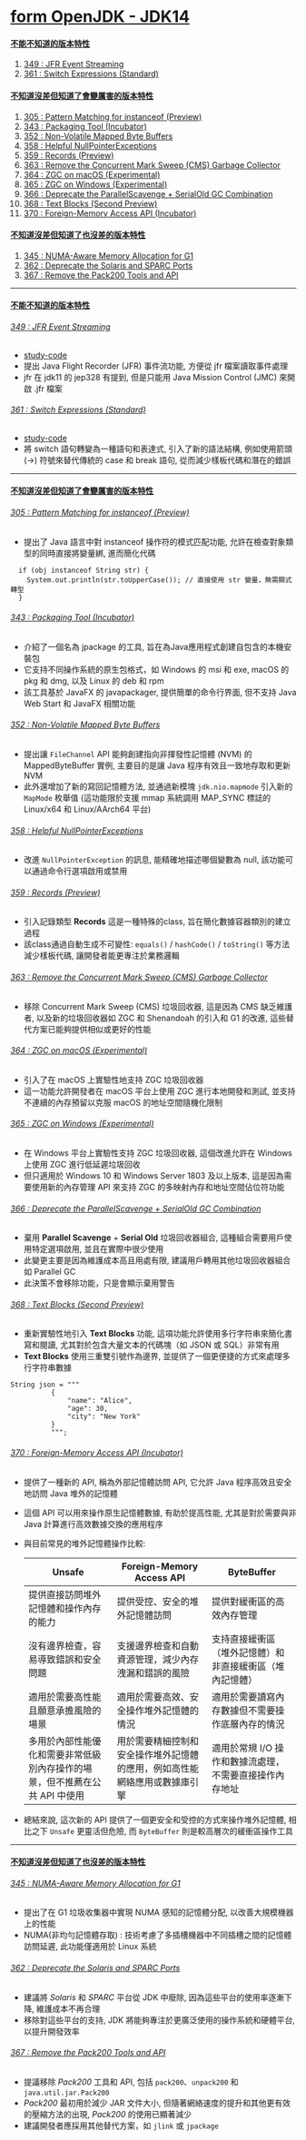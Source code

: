 <a id="head"></a>

# [form OpenJDK - JDK14](https://openjdk.org/projects/jdk/14)

#### <a id="head1"></a> [不能不知道的版本特性](#不能不知道的版本特性)

1. [349 : JFR Event Streaming](#349--jfr-event-streaming)
1. [361 : Switch Expressions (Standard)](#361--switch-expressions--standard-)
 
#### <a id="head2"></a> [不知道沒差但知道了會變厲害的版本特性](#不知道沒差但知道了會變厲害的版本特性)

1. [305 : Pattern Matching for instanceof (Preview)](#305--pattern-matching-for-instanceof--preview-)
1. [343 : Packaging Tool (Incubator)](#343--packaging-tool--incubator-)
1. [352 : Non-Volatile Mapped Byte Buffers](#352--non-volatile-mapped-byte-buffers)
1. [358 : Helpful NullPointerExceptions](#358--helpful-nullpointerexceptions)
1. [359 : Records (Preview)](#359--records--preview-)
1. [363 : Remove the Concurrent Mark Sweep (CMS) Garbage Collector](#363--remove-the-concurrent-mark-sweep--cms--garbage-collector)
1. [364 : ZGC on macOS (Experimental)](#364--zgc-on-macos--Experimental-)
1. [365 : ZGC on Windows (Experimental)](#365--zgc-on-windows--Experimental-)
1. [366 : Deprecate the ParallelScavenge + SerialOld GC Combination](#366--deprecate-the-parallelscavenge--serialold-gc-combination)
1. [368 : Text Blocks (Second Preview)](#368--text-blocks--second-preview-)
1. [370 : Foreign-Memory Access API (Incubator)](#370--foreign-memory-access-api--incubator-)

#### <a id="head3"></a> [不知道沒差但知道了也沒差的版本特性](#不知道沒差但知道了也沒差的版本特性)

1. [345 : NUMA-Aware Memory Allocation for G1](#345--numa-aware-memory-allocation-for-g1)
1. [362 : Deprecate the Solaris and SPARC Ports](#362--deprecate-the-solaris-and-sparc-ports)
1. [367 : Remove the Pack200 Tools and API](#367--remove-the-pack200-tools-and-api)

---

#### [不能不知道的版本特性](#head1)

###### [349 : JFR Event Streaming](https://openjdk.org/jeps/349)

- [study-code](./src/test/java/org/aery/study/jdk14/JEP349_JFR_Event_Streaming.java)
- 提出 Java Flight Recorder (JFR) 事件流功能, 方便從 jfr 檔案讀取事件處理
- jfr 在 jdk11 的 jep328 有提到, 但是只能用 Java Mission Control (JMC) 來開啟 .jfr 檔案

###### [361 : Switch Expressions (Standard)](https://openjdk.org/jeps/361)

- [study-code](./src/test/java/org/aery/study/jdk14/JEP361_Switch_Expressions.java)
- 將 switch 語句轉變為一種語句和表達式, 引入了新的語法結構, 例如使用箭頭 (->) 符號來替代傳統的 case 和 break 語句, 從而減少樣板代碼和潛在的錯誤

---

#### [不知道沒差但知道了會變厲害的版本特性](#head2)

###### [305 : Pattern Matching for instanceof (Preview)](https://openjdk.org/jeps/305)

- 提出了 Java 語言中對 instanceof 操作符的模式匹配功能, 允許在檢查對象類型的同時直接將變量綁, 進而簡化代碼
```
  if (obj instanceof String str) {
    System.out.println(str.toUpperCase()); // 直接使用 str 變量，無需顯式轉型
  }
```

###### [343 : Packaging Tool (Incubator)](https://openjdk.org/jeps/343)

- 介紹了一個名為 jpackage 的工具, 旨在為Java應用程式創建自包含的本機安裝包
- 它支持不同操作系統的原生包格式，如 Windows 的 msi 和 exe, macOS 的 pkg 和 dmg, 以及 Linux 的 deb 和 rpm
- 該工具基於 JavaFX 的 javapackager, 提供簡單的命令行界面, 但不支持 Java Web Start 和 JavaFX 相關功能

###### [352 : Non-Volatile Mapped Byte Buffers](https://openjdk.org/jeps/352)

- 提出讓 `FileChannel` API 能夠創建指向非揮發性記憶體 (NVM) 的 MappedByteBuffer 實例, 主要目的是讓 Java 程序有效且一致地存取和更新 NVM
- 此外還增加了新的寫回記憶體方法, 並通過新模塊 `jdk.nio.mapmode` 引入新的 `MapMode` 枚舉值 (這功能限於支援 mmap 系統調用 MAP_SYNC 標誌的 Linux/x64
  和 Linux/AArch64 平台)

###### [358 : Helpful NullPointerExceptions](https://openjdk.org/jeps/358)

- 改進 `NullPointerException` 的訊息, 能精確地描述哪個變數為 null, 該功能可以通過命令行選項啟用或禁用

###### [359 : Records (Preview)](https://openjdk.org/jeps/359)

- 引入記錄類型 **Records** 這是一種特殊的class, 旨在簡化數據容器類別的建立過程
- 該class通過自動生成不可變性: `equals()` / `hashCode()` / `toString()` 等方法減少樣板代碼, 讓開發者能更專注於業務邏輯

###### [363 : Remove the Concurrent Mark Sweep (CMS) Garbage Collector](https://openjdk.org/jeps/363)

- 移除 Concurrent Mark Sweep (CMS) 垃圾回收器, 這是因為 CMS 缺乏維護者, 以及新的垃圾回收器如 ZGC 和 Shenandoah 的引入和 G1 的改進,
  這些替代方案已能夠提供相似或更好的性能

###### [364 : ZGC on macOS (Experimental)](https://openjdk.org/jeps/364)

- 引入了在 macOS 上實驗性地支持 ZGC 垃圾回收器
- 這一功能允許開發者在 macOS 平台上使用 ZGC 進行本地開發和測試, 並支持不連續的內存預留以克服 macOS 的地址空間隨機化限制

###### [365 : ZGC on Windows (Experimental)](https://openjdk.org/jeps/365)

- 在 Windows 平台上實驗性支持 ZGC 垃圾回收器, 這個改進允許在 Windows 上使用 ZGC 進行低延遲垃圾回收
- 但只適用於 Windows 10 和 Windows Server 1803 及以上版本, 這是因為需要使用新的內存管理 API 來支持 ZGC 的多映射內存和地址空間佔位符功能

###### [366 : Deprecate the ParallelScavenge + SerialOld GC Combination](https://openjdk.org/jeps/366)

- 棄用 **Parallel Scavenge** + **Serial Old** 垃圾回收器組合, 這種組合需要用戶使用特定選項啟用, 並且在實際中很少使用
- 此變更主要是因為維護成本高且用處有限, 建議用戶轉用其他垃圾回收器組合如 Parallel GC
- 此決策不會移除功能，只是會顯示棄用警告

###### [368 : Text Blocks (Second Preview)](https://openjdk.org/jeps/368)

- 重新實驗性地引入 **Text Blocks** 功能, 這項功能允許使用多行字符串來簡化書寫和閱讀, 尤其對於包含大量文本的代碼塊（如 JSON 或 SQL）非常有用
- **Text Blocks** 使用三重雙引號作為邊界, 並提供了一個更便捷的方式來處理多行字符串數據
```
String json = """
          {
              "name": "Alice",
              "age": 30,
              "city": "New York"
          }
          """;
```

###### [370 : Foreign-Memory Access API (Incubator)](https://openjdk.org/jeps/370)

- 提供了一種新的 API, 稱為外部記憶體訪問 API, 它允許 Java 程序高效且安全地訪問 Java 堆外的記憶體
- 這個 API 可以用來操作原生記憶體數據, 有助於提高性能, 尤其是對於需要與非 Java 計算進行高效數據交換的應用程序
- 與目前常見的堆外記憶體操作比較:

  | Unsafe                                    | Foreign-Memory Access API                 | ByteBuffer                      |
    |-------------------------------------------|-------------------------------------------|---------------------------------|
  | 提供直接訪問堆外記憶體和操作內存的能力                       | 提供受控、安全的堆外記憶體訪問                           | 提供對緩衝區的高效內存管理                   |
  | 沒有邊界檢查，容易導致錯誤和安全問題                        | 支援邊界檢查和自動資源管理，減少內存洩漏和錯誤的風險                | 支持直接緩衝區（堆外記憶體）和非直接緩衝區（堆內記憶體）    |
  | 適用於需要高性能且願意承擔風險的場景                        | 適用於需要高效、安全操作堆外記憶體的情況                      | 適用於需要讀寫內存數據但不需要操作底層內存的情況        |
  | 多用於內部性能優化和需要非常低級別內存操作的場景，但不推薦在公共 API 中使用  | 用於需要精細控制和安全操作堆外記憶體的應用，例如高性能網絡應用或數據庫引擎 | 適用於常規 I/O 操作和數據流處理，不需要直接操作內存地址 |

- 總結來說, 這次新的 API 提供了一個更安全和受控的方式來操作堆外記憶體, 相比之下 `Unsafe` 更靈活但危險, 而 `ByteBuffer` 則是較高層次的緩衝區操作工具

---

#### [不知道沒差但知道了也沒差的版本特性](#head3)

###### [345 : NUMA-Aware Memory Allocation for G1](https://openjdk.org/jeps/345)

- 提出了在 G1 垃圾收集器中實現 NUMA 感知的記憶體分配, 以改善大規模機器上的性能
- NUMA(非均勻記憶體存取) : 技術考慮了多插槽機器中不同插槽之間的記憶體訪問延遲, 此功能僅適用於 Linux 系統

###### [362 : Deprecate the Solaris and SPARC Ports](https://openjdk.org/jeps/362)

- 建議將 *Solaris* 和 *SPARC* 平台從 JDK 中廢除, 因為這些平台的使用率逐漸下降, 維護成本不再合理
- 移除對這些平台的支持, JDK 將能夠專注於更廣泛使用的操作系統和硬體平台, 以提升開發效率

###### [367 : Remove the Pack200 Tools and API](https://openjdk.org/jeps/367)

- 提議移除 *Pack200* 工具和 API, 包括 `pack200`、`unpack200` 和 `java.util.jar.Pack200`
- *Pack200* 最初用於減少 JAR 文件大小, 但隨著網絡速度的提升和其他更有效的壓縮方法的出現, *Pack200* 的使用已顯著減少
- 建議開發者應採用其他替代方案，如 `jlink` 或 `jpackage`
